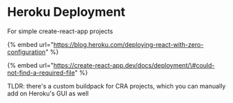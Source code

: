 # Heroku Deployment

For simple create-react-app projects

{% embed url="https://blog.heroku.com/deploying-react-with-zero-configuration" %}

{% embed url="https://create-react-app.dev/docs/deployment/\#could-not-find-a-required-file" %}

TLDR: there's a custom buildpack for CRA projects, which you can manually add on Heroku's GUI as well




